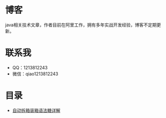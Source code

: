 # 博客
java相关技术文章，作者目前在阿里工作，拥有多年实战开发经验，博客不定期更新。

# 联系我 
- QQ：1213812243
- 微信：qiao1213812243

# 目录
- [自动拆箱装箱语法糖详解](docs/自动拆箱装箱语法糖.md)